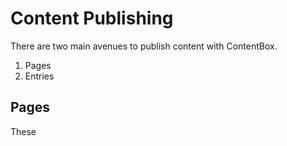 # Content Publishing


There are two main avenues to publish content with ContentBox.

1. Pages
2. Entries


## Pages

These 